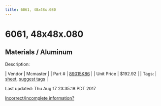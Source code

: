 ```yaml
---
title: 6061, 48x48x.080
---
```


# 6061, 48x48x.080
## Materials / Aluminum
Description: 	 

| Vendor | Mcmaster | 
| Part # | [89015K86](https://www.mcmaster.com/#89015K86) | 
| Unit Price | $192.92 | 
| Tags: | [sheet](https://jgermita.github.io/frc-parts/search/?q=sheet), [suggest tags](https://docs.google.com/forms/d/e/1FAIpQLSeWyY8v3RgOty-MyWmh9U0iivNYN_molChYyS-0U-o-kOAv_g/viewform) | 

Last updated: Thu Aug 17 23:35:18 PDT 2017

 [Incorrect/Incomplete information?](https://docs.google.com/forms/d/e/1FAIpQLSeWyY8v3RgOty-MyWmh9U0iivNYN_molChYyS-0U-o-kOAv_g/viewform)
